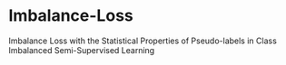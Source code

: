 # Imbalance-Loss
Imbalance Loss with the Statistical Properties of Pseudo-labels in Class Imbalanced Semi-Supervised Learning

